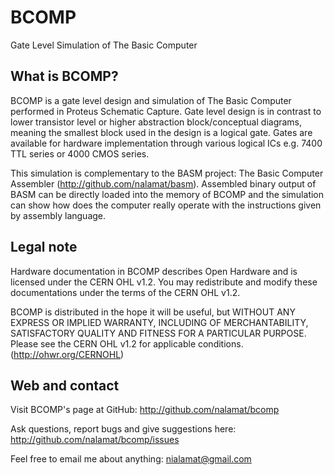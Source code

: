 # BCOMP

Gate Level Simulation of The Basic Computer


## What is BCOMP?

BCOMP is a gate level design and simulation of The Basic Computer performed in
Proteus Schematic Capture. Gate level design is in contrast to lower
transistor level or higher abstraction block/conceptual diagrams, meaning the
smallest block used in the design is a logical gate. Gates are available for
hardware implementation through various logical ICs e.g. 7400 TTL series or
4000 CMOS series.

This simulation is complementary to the BASM project: The Basic Computer
Assembler (http://github.com/nalamat/basm). Assembled binary output of BASM can
be directly loaded into the memory of BCOMP and the simulation can show how
does the computer really operate with the instructions given by assembly
language.


## Legal note

Hardware documentation in BCOMP describes Open Hardware and is licensed under
the CERN OHL v1.2. You may redistribute and modify these documentations under
the terms of the CERN OHL v1.2.

BCOMP is distributed in the hope it will be useful, but WITHOUT ANY EXPRESS
OR IMPLIED WARRANTY, INCLUDING OF MERCHANTABILITY, SATISFACTORY QUALITY AND
FITNESS FOR A PARTICULAR PURPOSE. Please see the CERN OHL v1.2 for applicable
conditions. (http://ohwr.org/CERNOHL)


## Web and contact

Visit BCOMP's page at GitHub:
    http://github.com/nalamat/bcomp

Ask questions, report bugs and give suggestions here:
    http://github.com/nalamat/bcomp/issues

Feel free to email me about anything:
    nialamat@gmail.com